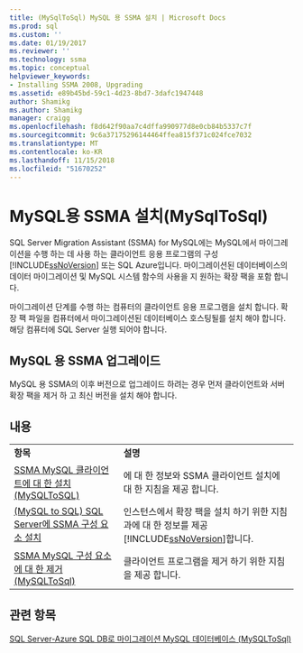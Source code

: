 ```yaml
---
title: (MySqlToSql) MySQL 용 SSMA 설치 | Microsoft Docs
ms.prod: sql
ms.custom: ''
ms.date: 01/19/2017
ms.reviewer: ''
ms.technology: ssma
ms.topic: conceptual
helpviewer_keywords:
- Installing SSMA 2008, Upgrading
ms.assetid: e89b45bd-59c1-4d23-8bd7-3dafc1947448
author: Shamikg
ms.author: Shamikg
manager: craigg
ms.openlocfilehash: f8d642f90aa7c4dffa990977d8e0cb84b5337c7f
ms.sourcegitcommit: 9c6a37175296144464ffea815f371c024fce7032
ms.translationtype: MT
ms.contentlocale: ko-KR
ms.lasthandoff: 11/15/2018
ms.locfileid: "51670252"
---
```

# <a name="installing-ssma-for-mysql-mysqltosql"></a>MySQL용 SSMA 설치(MySqlToSql)
SQL Server Migration Assistant (SSMA) for MySQL에는 MySQL에서 마이그레이션을 수행 하는 데 사용 하는 클라이언트 응용 프로그램의 구성 [!INCLUDE[ssNoVersion](../../includes/ssnoversion-md.md)] 또는 SQL Azure입니다. 마이그레이션된 데이터베이스의 데이터 마이그레이션 및 MySQL 시스템 함수의 사용을 지 원하는 확장 팩을 포함 합니다.  
  
마이그레이션 단계를 수행 하는 컴퓨터의 클라이언트 응용 프로그램을 설치 합니다. 확장 팩 파일을 컴퓨터에서 마이그레이션된 데이터베이스 호스팅될를 설치 해야 합니다.  해당 컴퓨터에 SQL Server 실행 되어야 합니다.  
  
## <a name="upgrading-ssma-for-mysql"></a>MySQL 용 SSMA 업그레이드  
MySQL 용 SSMA의 이후 버전으로 업그레이드 하려는 경우 먼저 클라이언트와 서버 확장 팩을 제거 하 고 최신 버전을 설치 해야 합니다.  
  
## <a name="contents"></a>내용  
  
|||  
|-|-|  
|**항목**|**설명**|  
|[SSMA MySQL 클라이언트에 대 한 설치 &#40;MySQLToSQL&#41;](../../ssma/mysql/installing-ssma-for-mysql-client-mysqltosql.md)|에 대 한 정보와 SSMA 클라이언트 설치에 대 한 지침을 제공 합니다.|  
|[(MySQL to SQL) SQL Server에 SSMA 구성 요소 설치](https://msdn.microsoft.com/6772d0c5-258f-4d7b-afb0-b5f810e71af1)|인스턴스에서 확장 팩을 설치 하기 위한 지침과에 대 한 정보를 제공 [!INCLUDE[ssNoVersion](../../includes/ssnoversion-md.md)]합니다.|  
|[SSMA MySQL 구성 요소에 대 한 제거 &#40;MySQLToSql&#41;](../../ssma/mysql/removing-the-ssma-for-mysql-components-mysqltosql.md)|클라이언트 프로그램을 제거 하기 위한 지침을 제공 합니다.|  
  
## <a name="see-also"></a>관련 항목  
[SQL Server-Azure SQL DB로 마이그레이션 MySQL 데이터베이스 &#40;MySQLToSql&#41;](../../ssma/mysql/migrating-mysql-databases-to-sql-server-azure-sql-db-mysqltosql.md)  
  
